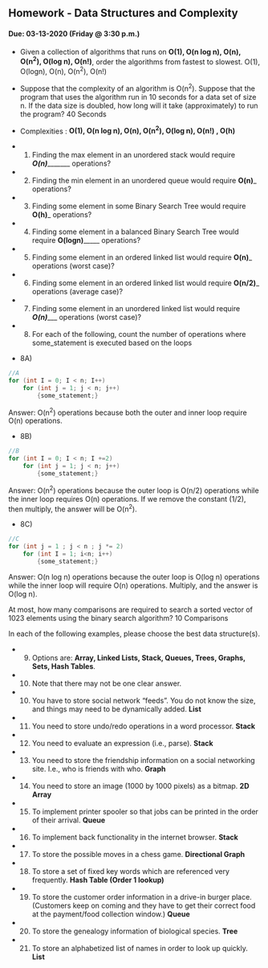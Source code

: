 ## Homework - Data Structures and Complexity
#### Due: 03-13-2020 (Friday @ 3:30 p.m.)

- Given a collection of algorithms that runs on **O(1), O(n log n), O(n), O(n<sup>2</sup>), O(log n), O(n!)**, order the algorithms from fastest to slowest.
    O(1), O(logn), O(n), O(n<sup>2</sup>), O(n!)
    
- Suppose that the complexity of an algorithm is O(n<sup>2</sup>). Suppose that the program that uses the algorithm run in 10 seconds for a data set of size n. If the data size is doubled, how long will it take (approximately) to run the program? 
    40 Seconds

- Complexities : **O(1), O(n log n), O(n), O(n<sup>2</sup>), O(log n), O(n!) , O(h)**
- 1) Finding the max element in an unordered stack would require ___O(n)__________ operations?
- 2) Finding the min element in an unordered queue would require ______O(n)_______ operations?
- 3) Finding some element in some Binary Search Tree would require ______O(h)_______ operations?
- 4) Finding some element in a balanced Binary Search Tree would require ____O(logn)_________ operations?
- 5) Finding some element in an ordered linked list would require ______O(n)_______ operations (worst case)?
- 6) Finding some element in an ordered linked list would require ______O(n/2)_______ operations (average case)?
- 7) Finding some element in an unordered linked list would require _____O(n)________ operations (worst case)?


- 8) For each of the following, count the number of operations where some_statement is executed based on the loops

- 8A)
```cpp
//A
for (int I = 0; I < n; I++)
    for (int j = 1; j < n; j++)
        {some_statement;}
```
Answer: O(n<sup>2</sup>) operations because both the outer and inner loop require O(n) operations.  

- 8B)
```cpp
//B
for (int I = 0; I < n; I +=2)
    for (int j = 1; j < n; j++)
        {some_statement;}
```
Answer: O(n<sup>2</sup>) operations because the outer loop is O(n/2) operations while the inner loop requires O(n) operations. If we remove the constant (1/2), then multiply, the answer will be O(n<sup>2</sup>).

- 8C)
```cpp
//C
for (int j = 1 ; j < n ; j *= 2)
    for (int I = 1; i<n; i++)
        {some_statement;} 
```
Answer: O(n log n) operations because the outer loop is O(log n) operations while the inner loop will require O(n) operations. Multiply, and the answer is O(log n).

At most, how many comparisons are required to search a sorted vector of 1023 elements using the binary
search algorithm? 10 Comparisons

In each of the following examples, please choose the best data structure(s).
- 9) Options are: **Array, Linked Lists, Stack, Queues, Trees, Graphs, Sets, Hash Tables**. 
- 10) Note that there may not be one clear answer.

- 10) You have to store social network “feeds”. You do not know the size, and things may need to be dynamically added.
    **List**
- 11) You need to store undo/redo operations in a word processor.
    **Stack**
- 12) You need to evaluate an expression (i.e., parse). 
    **Stack**
- 13) You need to store the friendship information on a social networking site. I.e., who is friends with who.
    **Graph**
- 14) You need to store an image (1000 by 1000 pixels) as a bitmap.
    **2D Array**
- 15) To implement printer spooler so that jobs can be printed in the order of their arrival. 
    **Queue**
- 16) To implement back functionality in the internet browser.
    **Stack**
- 17) To store the possible moves in a chess game.
    **Directional Graph**
- 18) To store a set of fixed key words which are referenced very frequently.
    **Hash Table (Order 1 lookup)**
- 19) To store the customer order information in a drive-in burger place. (Customers keep on coming and they have to get their correct food at the payment/food collection window.)
    **Queue**
- 20) To store the genealogy information of biological species.
    **Tree**
- 21) To store an alphabetized list of names in order to look up quickly.
    **List**
